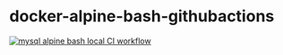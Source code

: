 # docker-alpine-bash-githubactions
[![mysql alpine bash local CI workflow](https://github.com/githubfoam/docker-alpine-bash-githubactions/actions/workflows/mysql-wf.yml/badge.svg?branch=main)](https://github.com/githubfoam/docker-alpine-bash-githubactions/actions/workflows/mysql-wf.yml)  
